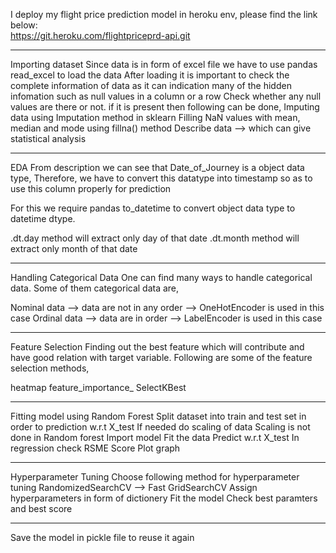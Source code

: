 I deploy my flight price prediction model in heroku env, please find the link below:    
https://git.heroku.com/flightpriceprd-api.git
************************************************
Importing dataset
Since data is in form of excel file we have to use pandas read_excel to load the data
After loading it is important to check the complete information of data as it can indication many of the hidden infomation such as null values in a column or a row
Check whether any null values are there or not. if it is present then following can be done,
Imputing data using Imputation method in sklearn
Filling NaN values with mean, median and mode using fillna() method
Describe data --> which can give statistical analysis
***********************************************************************************************************************
EDA
From description we can see that Date_of_Journey is a object data type,
Therefore, we have to convert this datatype into timestamp so as to use this column properly for prediction

For this we require pandas to_datetime to convert object data type to datetime dtype.

.dt.day method will extract only day of that date
.dt.month method will extract only month of that date
***********************************************************************************
Handling Categorical Data
One can find many ways to handle categorical data. Some of them categorical data are,

Nominal data --> data are not in any order --> OneHotEncoder is used in this case
Ordinal data --> data are in order --> LabelEncoder is used in this case
******************************************************************************************************************************
Feature Selection
Finding out the best feature which will contribute and have good relation with target variable. Following are some of the feature selection methods,

heatmap
feature_importance_
SelectKBest
********************************************************************************************************************************
Fitting model using Random Forest
Split dataset into train and test set in order to prediction w.r.t X_test
If needed do scaling of data
Scaling is not done in Random forest
Import model
Fit the data
Predict w.r.t X_test
In regression check RSME Score
Plot graph
**********************************************************************************************************************************
Hyperparameter Tuning
Choose following method for hyperparameter tuning
RandomizedSearchCV --> Fast
GridSearchCV
Assign hyperparameters in form of dictionery
Fit the model
Check best paramters and best score
***********************************************************************************************************************
Save the model in pickle file to reuse it again
